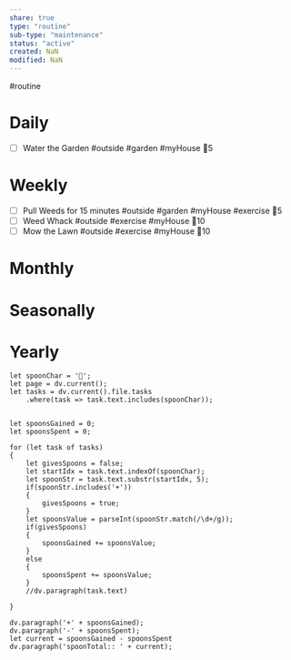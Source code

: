 ```yaml
---
share: true
type: "routine"
sub-type: "maintenance"
status: "active"
created: NaN 
modified: NaN
---
```

  #routine

# Daily
- [ ] Water the Garden #outside #garden #myHouse 🥄5
# Weekly
- [ ] Pull Weeds for 15 minutes #outside #garden #myHouse #exercise 🥄5
- [ ] Weed Whack #outside #exercise #myHouse  🥄10
- [ ] Mow the Lawn #outside #exercise #myHouse 🥄10
# Monthly
# Seasonally
# Yearly

```dataviewjs
let spoonChar = '🥄';
let page = dv.current();
let tasks = dv.current().file.tasks
	.where(task => task.text.includes(spoonChar));


let spoonsGained = 0;
let spoonsSpent = 0;

for (let task of tasks)
{
	let givesSpoons = false;
	let startIdx = task.text.indexOf(spoonChar);
	let spoonStr = task.text.substr(startIdx, 5);
	if(spoonStr.includes('+'))
	{
		givesSpoons = true;
	}
	let spoonsValue = parseInt(spoonStr.match(/\d+/g));
	if(givesSpoons)
	{
		spoonsGained += spoonsValue;
	}		
	else
	{
		spoonsSpent += spoonsValue;
	}
	//dv.paragraph(task.text)
	
}

dv.paragraph('+' + spoonsGained);
dv.paragraph('-' + spoonsSpent);
let current = spoonsGained - spoonsSpent
dv.paragraph('spoonTotal:: ' + current);
